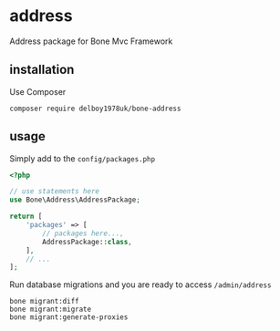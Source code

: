 # address
Address package for Bone Mvc Framework
## installation
Use Composer
```
composer require delboy1978uk/bone-address
```
## usage
Simply add to the `config/packages.php`
```php
<?php

// use statements here
use Bone\Address\AddressPackage;

return [
    'packages' => [
        // packages here...,
        AddressPackage::class,
    ],
    // ...
];
```
Run database migrations and you are ready to access `/admin/address`
```
bone migrant:diff
bone migrant:migrate
bone migrant:generate-proxies
```